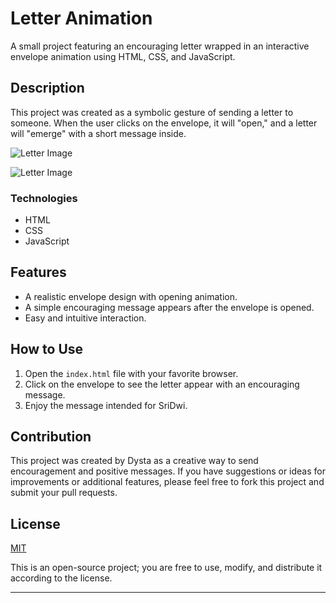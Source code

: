 # Letter Animation

A small project featuring an encouraging letter wrapped in an interactive envelope animation using HTML, CSS, and JavaScript.

## Description

This project was created as a symbolic gesture of sending a letter to someone. When the user clicks on the envelope, it will "open," and a letter will "emerge" with a short message inside.

![Letter Image](https://github.com/dystaSatria/HTML-CSS-Javascript/blob/main/Letter%20Animation/Screenshot%20(983).png)

![Letter Image](https://github.com/dystaSatria/HTML-CSS-Javascript/blob/main/Letter%20Animation/Screenshot%20(984).png)

### Technologies

- HTML
- CSS
- JavaScript

## Features

- A realistic envelope design with opening animation.
- A simple encouraging message appears after the envelope is opened.
- Easy and intuitive interaction.

## How to Use

1. Open the `index.html` file with your favorite browser.
2. Click on the envelope to see the letter appear with an encouraging message.
3. Enjoy the message intended for SriDwi.

## Contribution

This project was created by Dysta as a creative way to send encouragement and positive messages. If you have suggestions or ideas for improvements or additional features, please feel free to fork this project and submit your pull requests.

## License

[MIT](https://choosealicense.com/licenses/mit/)

This is an open-source project; you are free to use, modify, and distribute it according to the license.

---

